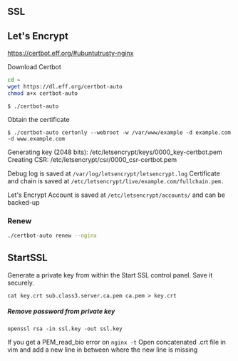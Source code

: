 SSL
---

## Let's Encrypt

https://certbot.eff.org/#ubuntutrusty-nginx

Download Certbot
```sh
cd ~
wget https://dl.eff.org/certbot-auto
chmod a+x certbot-auto
```

`$ ./certbot-auto`

Obtain the certificate

`$ ./certbot-auto certonly --webroot -w /var/www/example -d example.com -d www.example.com`


Generating key (2048 bits): /etc/letsencrypt/keys/0000_key-certbot.pem
Creating CSR: /etc/letsencrypt/csr/0000_csr-certbot.pem

Debug log is saved at `/var/log/letsencrypt/letsencrypt.log`
Certificate and chain is saved at `/etc/letsencrypt/live/example.com/fullchain.pem.`

Let's Encrypt Account is saved at `/etc/letsencrypt/accounts/` and can be backed-up

### Renew

```sh
./certbot-auto renew --nginx
```

## StartSSL

Generate a private key from within the Start SSL control panel. Save it securely.

`cat key.crt sub.class3.server.ca.pem ca.pem > key.crt`


##### Remove password from private key

`openssl rsa -in ssl.key -out ssl.key`

If you get a PEM_read_bio error on `nginx -t`
Open concatenated .crt file in vim and add a new line in between where the new line is missing